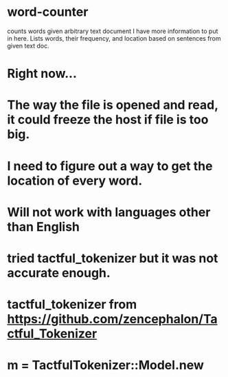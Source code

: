# word-counter
counts words given arbitrary text document
I have more information to put in here.
Lists words, their frequency, and location based on sentences from given text doc.
  # Right now...
  # The way the file is opened and read, it could freeze the host if file is too big.
  # I need to figure out a way to get the location of every word.
  # Will not work with languages other than English
  #
  # 	tried tactful_tokenizer but it was not accurate enough.
  #	tactful_tokenizer from https://github.com/zencephalon/Tactful_Tokenizer
  #	m = TactfulTokenizer::Model.new
